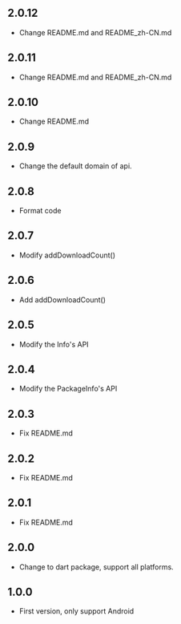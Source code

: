 ## 2.0.12

* Change README.md and README_zh-CN.md

## 2.0.11

* Change README.md and README_zh-CN.md

## 2.0.10

* Change README.md

## 2.0.9

* Change the default domain of api.

## 2.0.8

* Format code

## 2.0.7

* Modify addDownloadCount()

## 2.0.6

* Add addDownloadCount()

## 2.0.5

* Modify the Info's API

## 2.0.4

* Modify the PackageInfo's API

## 2.0.3

* Fix README.md

## 2.0.2

* Fix README.md

## 2.0.1

* Fix README.md

## 2.0.0

* Change to dart package, support all platforms.

## 1.0.0

* First version, only support Android
